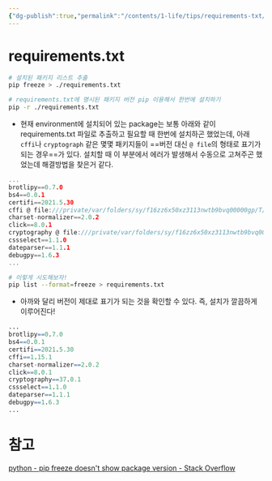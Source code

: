 ```yaml
---
{"dg-publish":true,"permalink":"/contents/1-life/tips/requirements-txt/","dgHomeLink":true,"dgPassFrontmatter":false,"dgShowBacklinks":false,"dgShowLocalGraph":false,"dgShowInlineTitle":false}
---
```



# requirements.txt

```bash
# 설치된 패키지 리스트 추출
pip freeze > ./requirements.txt

# requirements.txt에 명시된 패키지 버전 pip 이용해서 한번에 설치하기
pip -r ./requirements.txt
```

- 현재 environment에 설치되어 있는 package는 보통 아래와 같이 requirements.txt 파일로 추출하고 필요할 때 한번에 설치하곤 했었는데, 아래 `cffi`나 `cryptograph` 같은 몇몇 패키지들이 ==버전 대신 `@ file`의 형태로 표기가 되는 경우==가 있다. 설치할 때 이 부분에서 에러가 발생해서 수동으로 고쳐주곤 했었는데 해결방법을 찾은거 같다.

```c
...
brotlipy==0.7.0
bs4==0.0.1
certifi==2021.5.30
cffi @ file:///private/var/folders/sy/f16zz6x50xz3113nwtb9bvq00000gp/T/abs_62rp5d8fd4/croots/recipe/cffi_1659598655556/work
charset-normalizer==2.0.2
click==8.0.1
cryptography @ file:///private/var/folders/sy/f16zz6x50xz3113nwtb9bvq00000gp/T/abs_b470f7cb-c8f1-42c9-b84f-23789ea77e7c9difcqh4/croots/recipe/cryptography_1652101134392/work
cssselect==1.1.0
dateparser==1.1.1
debugpy==1.6.3
...
```


```bash
# 이렇게 시도해보자!
pip list --format=freeze > requirements.txt
```

- 아까와 달리 버전이 제대로 표기가 되는 것을 확인할 수 있다. 즉, 설치가 깔끔하게 이루어진다!

```r
...
brotlipy==0.7.0
bs4==0.0.1
certifi==2021.5.30
cffi==1.15.1
charset-normalizer==2.0.2
click==8.0.1
cryptography==37.0.1
cssselect==1.1.0
dateparser==1.1.1
debugpy==1.6.3
...
```


# 참고
[python - pip freeze doesn't show package version - Stack Overflow](https://stackoverflow.com/questions/61765502/pip-freeze-doesnt-show-package-version)
